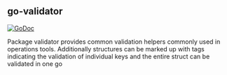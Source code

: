 ## go-validator

[![GoDoc](https://godoc.org/github.com/choria-io/go-validator?status.svg)](https://godoc.org/github.com/choria-io/go-validator)

Package validator provides common validation helpers commonly used in operations tools. Additionally structures can be marked up with tags indicating the validation of individual keys and the entire struct can be validated in one go